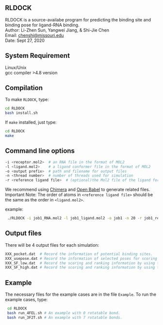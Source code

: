 **RLDOCK**
-----------------
RLDOCK is a source-availabe program for predicting the binding site and binding pose for ligand-RNA binding.  
Author: Li-Zhen Sun, Yangwei Jiang, & Shi-Jie Chen   
Email: chenshi@missouri.edu   
Date: Sept 27, 2020

System Requirement
------------------

 Linux/Unix  
 gcc compiler >4.8 version 
 
Compilation
----------------- 
To make `RLDOCK`, type:
```Bash
cd RLDOCK  
bash install.sh
```
If `make` installed, just type:
```Bash
cd RLDOCK  
make
```

Command line options
----------------- 
```Bash
-i <receptor.mol2>  # an RNA file in the format of MOL2  
-l <ligand.mol2>    # a ligand conformer file in the format of MOL2  
-o <output prefix>  # path and filename for output files  
-n <thread number>  # number of threads used for simulation  
-r <reference ligand file>  # (optional)the Mol2 file of the ligand for RMSD calculation.  
 ```
We recommend using [Chimera](http://www.cgl.ucsf.edu/chimera/) and [Open Babel](https://github.com/openbabel/openbabel/releases) to generate related files.  
Important Note: The order of atoms in `<reference ligand file>` should be the same as the order in `<ligand.mol2>`.
  
  example:
 ```Bash
  ./RLDOCK -i job1_RNA.mol2 -l job1_ligand.mol2 -o job1 -n 20 -r job1_ref_lig.mol2    
```

Output files
----------------- 
There will be 4 output files for each simulation:
```Bash
XXX_pocket.dat  # Record the information of potential binding sites.  
XXX_usepose.dat # Record the information of selected poses for scoring step.  
XXX_SF_low.dat  # Record the scoring and ranking information by using the low resolution scoring function(SF-l).  
XXX_SF_high.dat # Record the scoring and ranking information by using the high resolution scoring function(SF-h).
```


Example
-----------------
The necessary files for the example cases are in the file `Example`.
To run the example cases, type:
```Bash
 cd RLDOCK
 bash run_4FEL.sh # An example with 0 rotatable bond.  
 bash run_3F2T.sh # An example with 7 rotatable bonds.
 ```
